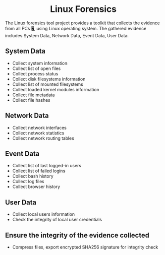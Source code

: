 <h1 align="center">Linux Forensics</h1>

The Linux forensics tool project provides a toolkit that collects the evidence from all PCs 🖥️, using Linux operating system. The gathered evidence includes System Data, Network Data, Event Data, User Data.

## System Data
- Collect system information
- Collect list of open files
- Collect process status
- Collect disk filesystems information
- Collect list of mounted filesystems
- Collect loaded kernel modules information
- Collect file metadata
- Collect file hashes

## Network Data
- Collect network interfaces
- Collect network statistics
- Collect network routing tables

## Event Data
- Collect list of last logged-in users
- Collect list of failed logins
- Collect bash history
- Collect log files
- Collect browser history

## User Data
- Collect local users information
- Check the integrity of local user credentials

## Ensure the integrity of the evidence collected
- Compress files, export encrypted SHA256 signature for integrity check
